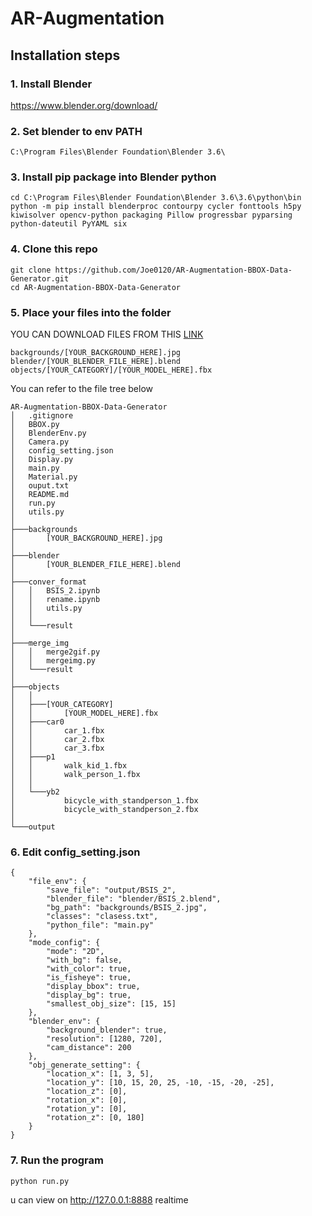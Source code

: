 # AR-Augmentation
## Installation steps
### 1. Install Blender
https://www.blender.org/download/

### 2. Set blender to env PATH
```
C:\Program Files\Blender Foundation\Blender 3.6\
```

### 3. Install pip package into Blender python
```cmd=
cd C:\Program Files\Blender Foundation\Blender 3.6\3.6\python\bin
python -m pip install blenderproc contourpy cycler fonttools h5py kiwisolver opencv-python packaging Pillow progressbar pyparsing python-dateutil PyYAML six
```

### 4. Clone this repo
```cmd=
git clone https://github.com/Joe0120/AR-Augmentation-BBOX-Data-Generator.git
cd AR-Augmentation-BBOX-Data-Generator
```

### 5. Place your files into the folder
YOU CAN DOWNLOAD FILES FROM THIS [LINK](https://ntutcc-my.sharepoint.com/:f:/g/personal/111c52017_cc_ntut_edu_tw1/EhNkLiL2fctBsdAoX7XpKjgBuhF_ak6o5ZugSEAsJqERnw?e=9fNlQW)
```
backgrounds/[YOUR_BACKGROUND_HERE].jpg
blender/[YOUR_BLENDER_FILE_HERE].blend
objects/[YOUR_CATEGORY]/[YOUR_MODEL_HERE].fbx
```
You can refer to the file tree below
```
AR-Augmentation-BBOX-Data-Generator
│   .gitignore
│   BBOX.py
│   BlenderEnv.py
│   Camera.py
│   config_setting.json
│   Display.py
│   main.py
│   Material.py
│   ouput.txt
│   README.md
│   run.py
│   utils.py
│   
├───backgrounds
│       [YOUR_BACKGROUND_HERE].jpg
│       
├───blender
│       [YOUR_BLENDER_FILE_HERE].blend
│       
├───conver_format
│   │   BSIS_2.ipynb
│   │   rename.ipynb
│   │   utils.py
│   │   
│   └───result
│           
├───merge_img
│   │   merge2gif.py
│   │   mergeimg.py
│   └───result
│           
├───objects
│   │       
│   ├───[YOUR_CATEGORY]
│   │       [YOUR_MODEL_HERE].fbx
│   ├───car0
│   │       car_1.fbx
│   │       car_2.fbx
│   │       car_3.fbx
│   ├───p1
│   │       walk_kid_1.fbx
│   │       walk_person_1.fbx
│   │       
│   └───yb2
│           bicycle_with_standperson_1.fbx
│           bicycle_with_standperson_2.fbx
│           
└───output
```

### 6. Edit config_setting.json
```json=
{
    "file_env": {
        "save_file": "output/BSIS_2",
        "blender_file": "blender/BSIS_2.blend",
        "bg_path": "backgrounds/BSIS_2.jpg",
        "classes": "clasess.txt",
        "python_file": "main.py"
    },
    "mode_config": {
        "mode": "2D",
        "with_bg": false,
        "with_color": true,
        "is_fisheye": true,
        "display_bbox": true,
        "display_bg": true,
        "smallest_obj_size": [15, 15]
    },
    "blender_env": {
        "background_blender": true,
        "resolution": [1280, 720],
        "cam_distance": 200
    },
    "obj_generate_setting": {
        "location_x": [1, 3, 5],
        "location_y": [10, 15, 20, 25, -10, -15, -20, -25],
        "location_z": [0],
        "rotation_x": [0],
        "rotation_y": [0],
        "rotation_z": [0, 180]
    }
}
```
### 7. Run the program
```cmd=
python run.py
```
u can view on http://127.0.0.1:8888 realtime
